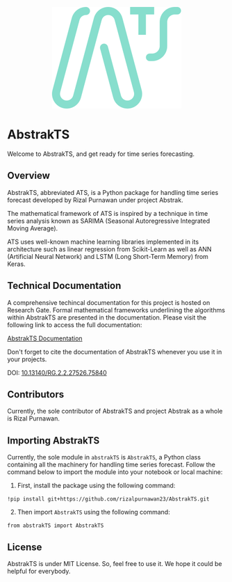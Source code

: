 <p align="center">
  <img src="img/AbstrakTS_logo.svg" alt="AbstrakTS Logo">
</p>

# **AbstrakTS**

Welcome to AbstrakTS, and get ready for time series forecasting.

## **Overview**

AbstrakTS, abbreviated ATS, is a Python package for handling time series forecast developed by Rizal Purnawan under project Abstrak.

The mathematical framework of ATS is inspired by a technique in time series analysis known as SARIMA (Seasonal Autoregressive Integrated Moving Average).

ATS uses well-known machine learning libraries implemented in its architecture such as linear regression from Scikit-Learn as well as ANN (Artificial Neural Network) and LSTM (Long Short-Term Memory) from Keras.

## **Technical Documentation**

A comprehensive techincal documentation for this project is hosted on Research Gate. Formal mathematical frameworks underlining the algorithms within AbstrakTS are presented in the documentation.
Please visit the following link to access the full documentation:

[AbstrakTS Documentation](https://www.researchgate.net/publication/377412345_AbstrakTS_Empowering_Time_Series_Forecasting_with_Advanced_Machine_Learning_in_Python)

Don't forget to cite the documentation of AbstrakTS whenever you use it in your projects.

DOI: [10.13140/RG.2.2.27526.75840](http://dx.doi.org/10.13140/RG.2.2.27526.75840)

## **Contributors**

Currently, the sole contributor of AbstrakTS and project Abstrak as a whole is Rizal Purnawan.

## **Importing AbstrakTS**

Currently, the sole module in `abstrakTS` is `AbstrakTS`, a Python class containing all the machinery for handling time series forecast. Follow the command below to import the module into your notebook or local machine:

1. First, install the package using the following command:
```
!pip install git+https://github.com/rizalpurnawan23/AbstrakTS.git
```
2. Then import `AbstrakTS` using the following command:
```
from abstrakTS import AbstrakTS
```

## **License**

AbstrakTS is under MIT License. So, feel free to use it. We hope it could be helpful for everybody.
